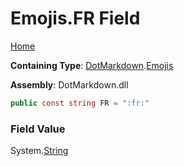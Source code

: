 # Emojis\.FR Field

[Home](../../../README.md)

**Containing Type**: [DotMarkdown](../../README.md)\.[Emojis](../README.md)

**Assembly**: DotMarkdown\.dll

```csharp
public const string FR = ":fr:"
```

### Field Value

System\.[String](https://docs.microsoft.com/en-us/dotnet/api/system.string)